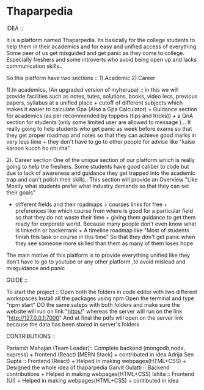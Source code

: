 # Thaparpedia

IDEA :: 

It is a platform named Thaparpedia. Its basically for the college students to help them in their academics and for easy and unified access of everything. Some peer of us get misguided and get panic as they come to college. Especially freshers and some introverts who avoid being open up and lacks communication skills..

So this platform have two sections :: 1).Academic 2).Career

1).In academics, (An upgraded version of myherupa) :: in this we will provide facilities such as notes, tutes, solutions, books, video lecs, previous papers, syllabus at a unified place + cutoff of different subjects which makes it easier to calculate Gpa (Also a Gpa Calculator)  + Guidance section for academics (as per recommended by toppers (tips and tricks))  + a QnA section for students 
(only some limited user are allowed to message )…  It really going to help students who get panic as week before exams so that they get proper roadmap and notes so that they can achieve good marks in very less time + they don't have to go to other people for advise  like "kaise karoon kucch ho nhi rha"

2). Career section
One of the unique section of our platform which is really going to help the freshers. Some students have good caliber to code but due to lack of awareness and guidance they get trapped into the academic trap and can't polish their skills..
This section will provide an Overview "Like Mostly what students prefer what industry demands so that they can set their goals"
+ different fields and their roadmaps + courses links for free + preferences like which course from where is good for a particular field so that they do not waste their time +
giving them guidance to get them ready for corporate world. Because many people don't even know what is linkedIn or hackerrank  +
A timeline roadmap like "Most of students finish this task or course in this time" So that they don't get panic when they see someone more skilled than them as many of them loses hope 

The main motive of this platform is to provide everything unified like they don't have to go to youtube or any other platform ,to avoid mislead and misguidance and panic



GUIDE ::

To start the project :: Open both the folders in  code editor with two different workspaces
Install all the packages using npm
Open the terminal and type "npm start"
DO the same sateps with both folders and make sure the website will run on link "[https/](http://localhost:3000/)"
whereas the server will run on the link "http://127.0.0.1:7000" 
And at final the pdfs will open on the server link because the data has been stored in server's folders



CONTRIBUTIONS :: 

Pariansh Mahajan (Team Leader):: Complete backend (mongodb,node, express) + frontend (React)     [MERN Stack] + contributed in idea
Adrija Sen Gupta :: Frontend (React) + Helped in making webpages(HTML+CSS) + Designed the whole idea of thaparpedia
Garvit Gulatti :: Backend contributions + Helped in making webpages(HTML+CSS)
Ishita :: Frontend (UI) + Helped in making webpages(HTML+CSS) + contibuted in idea
